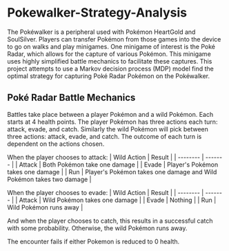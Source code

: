# Pokewalker-Strategy-Analysis
The Pokéwalker is a peripheral used with Pokémon HeartGold and SoulSilver. Players can transfer Pokémon from those games into the device to go on walks and play minigames. One minigame of interest is the Poké Radar, which allows for the capture of various Pokémon. This minigame uses highly simplified battle mechanics to facilitate these captures. This project attempts to use a Markov decision process (MDP) model find the optimal strategy for capturing Poké Radar Pokémon on the Pokéwalker.

## Poké Radar Battle Mechanics
Battles take place between a player Pokémon and a wild Pokémon. Each starts at 4 health points. The player Pokémon has three actions each turn: attack, evade, and catch. Similarly the wild Pokémon will pick between three actions: attack, evade, and catch. The outcome of each turn is dependent on the actions chosen. 

When the player chooses to attack:
| Wild Action | Result |
| -------- | ------- |
| Attack | Both Pokémon take one damage |
| Evade | Player's Pokémon takes one damage |
| Run | Player's Pokémon takes one damage and Wild Pokémon takes two damage |

When the player chooses to evade:
| Wild Action | Result |
| -------- | ------- |
| Attack | Wild Pokémon takes one damage |
| Evade | Nothing |
| Run | Wild Pokémon runs away |

And when the player chooses to catch, this results in a successful catch with some probability. Otherwise, the wild Pokémon runs away.

The encounter fails if either Pokemon is reduced to 0 health.
